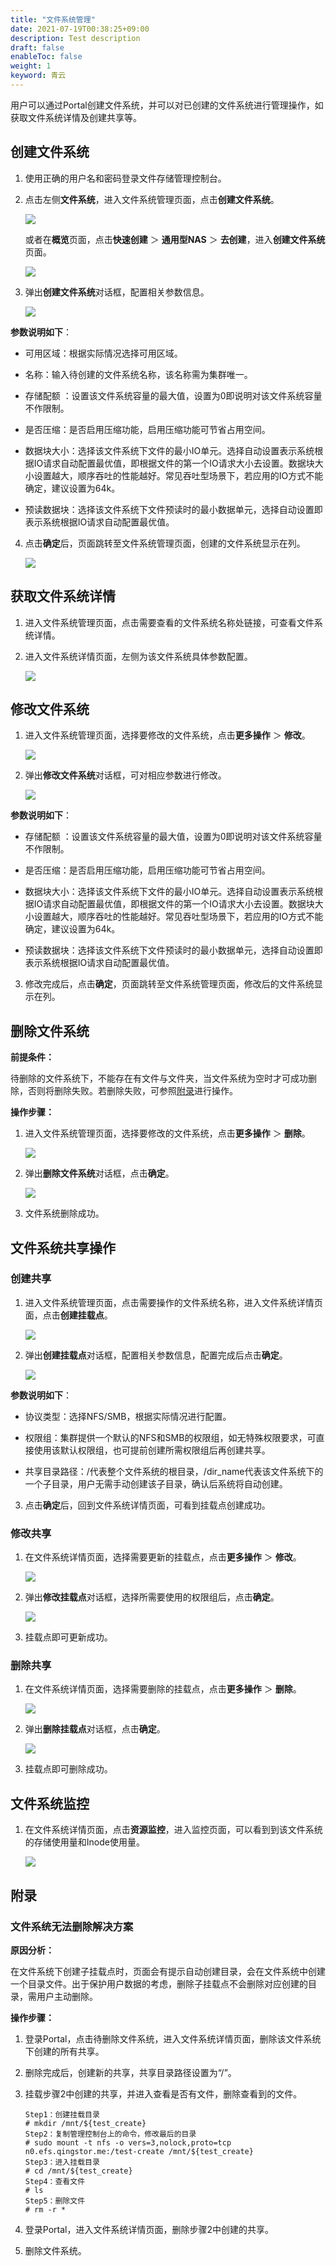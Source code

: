 ```yaml
---
title: "文件系统管理"
date: 2021-07-19T00:38:25+09:00
description: Test description
draft: false
enableToc: false
weight: 1
keyword: 青云
---
```


用户可以通过Portal创建文件系统，并可以对已创建的文件系统进行管理操作，如获取文件系统详情及创建共享等。

## 创建文件系统

1. 使用正确的用户名和密码登录文件存储管理控制台。

2. 点击左侧**文件系统**，进入文件系统管理页面，点击**创建文件系统**。

   ![](../_images/File_system_management_1.png)

   或者在**概览**页面，点击**快速创建** ＞ **通用型NAS** ＞ **去创建**，进入**创建文件系统**页面。

   ![](../_images/File_system_management_2.png)

3. 弹出**创建文件系统**对话框，配置相关参数信息。

   ![](../_images/File_system_management_3.png)

**参数说明如下**：

- 可用区域：根据实际情况选择可用区域。

- 名称：输入待创建的文件系统名称，该名称需为集群唯一。

- 存储配额 ：设置该文件系统容量的最大值，设置为0即说明对该文件系统容量不作限制。

- 是否压缩：是否启用压缩功能，启用压缩功能可节省占用空间。

- 数据块大小：选择该文件系统下文件的最小IO单元。选择自动设置表示系统根据IO请求自动配置最优值，即根据文件的第一个IO请求大小去设置。数据块大小设置越大，顺序吞吐的性能越好。常见吞吐型场景下，若应用的IO方式不能确定，建议设置为64k。

- 预读数据块：选择该文件系统下文件预读时的最小数据单元，选择自动设置即表示系统根据IO请求自动配置最优值。

4. 点击**确定**后，页面跳转至文件系统管理页面，创建的文件系统显示在列。

   ![](../_images/File_system_management_4.png)

## 获取文件系统详情

1. 进入文件系统管理页面，点击需要查看的文件系统名称处链接，可查看文件系统详情。

2. 进入文件系统详情页面，左侧为该文件系统具体参数配置。

   ![](../_images/File_system_management_5.png)

## 修改文件系统

1. 进入文件系统管理页面，选择要修改的文件系统，点击**更多操作** ＞ **修改**。

   ![](../_images/File_system_management_6.png)

2. 弹出**修改文件系统**对话框，可对相应参数进行修改。

   ![](../_images/File_system_management_7.png)

 **参数说明如下**：

- 存储配额 ：设置该文件系统容量的最大值，设置为0即说明对该文件系统容量不作限制。

- 是否压缩：是否启用压缩功能，启用压缩功能可节省占用空间。

- 数据块大小：选择该文件系统下文件的最小IO单元。选择自动设置表示系统根据IO请求自动配置最优值，即根据文件的第一个IO请求大小去设置。数据块大小设置越大，顺序吞吐的性能越好。常见吞吐型场景下，若应用的IO方式不能确定，建议设置为64k。

- 预读数据块：选择该文件系统下文件预读时的最小数据单元，选择自动设置即表示系统根据IO请求自动配置最优值。

3. 修改完成后，点击**确定**，页面跳转至文件系统管理页面，修改后的文件系统显示在列。

## 删除文件系统

**前提条件：**

待删除的文件系统下，不能存在有文件与文件夹，当文件系统为空时才可成功删除，否则将删除失败。若删除失败，可参照[附录](#附录)进行操作。

**操作步骤：**

1. 进入文件系统管理页面，选择要修改的文件系统，点击**更多操作** ＞ **删除**。

   ![](../_images/File_system_management_8.png)

2. 弹出**删除文件系统**对话框，点击**确定**。

   ![](../_images/File_system_management_15.png)

3. 文件系统删除成功。

## 文件系统共享操作

### 创建共享

1. 进入文件系统管理页面，点击需要操作的文件系统名称，进入文件系统详情页面，点击**创建挂载点**。

   ![](../_images/File_system_management_9.png)

2. 弹出**创建挂载点**对话框，配置相关参数信息，配置完成后点击**确定**。

   ![](../_images/File_system_management_10.png)

**参数说明如下**：

- 协议类型：选择NFS/SMB，根据实际情况进行配置。

- 权限组：集群提供一个默认的NFS和SMB的权限组，如无特殊权限要求，可直接使用该默认权限组，也可提前创建所需权限组后再创建共享。

- 共享目录路径：/代表整个文件系统的根目录，/dir_name代表该文件系统下的一个子目录，用户无需手动创建该子目录，确认后系统将自动创建。

3. 点击**确定**后，回到文件系统详情页面，可看到挂载点创建成功。

### 修改共享

1. 在文件系统详情页面，选择需要更新的挂载点，点击**更多操作** ＞ **修改**。

   ![](../_images/File_system_management_11.png)

2. 弹出**修改挂载点**对话框，选择所需要使用的权限组后，点击**确定**。

   ![](../_images/File_system_management_12.png)

3. 挂载点即可更新成功。

### 删除共享

1. 在文件系统详情页面，选择需要删除的挂载点，点击**更多操作** ＞ **删除**。

   ![](../_images/File_system_management_13.png)

2. 弹出**删除挂载点**对话框，点击**确定**。

   ![](../_images/File_system_management_14.png)

3. 挂载点即可删除成功。

## 文件系统监控

1. 在文件系统详情页面，点击**资源监控**，进入监控页面，可以看到到该文件系统的存储使用量和Inode使用量。

   ![](../_images/File_system_management_16.png)

## 附录

### 文件系统无法删除解决方案

**原因分析：**

在文件系统下创建子挂载点时，页面会有提示自动创建目录，会在文件系统中创建一个目录文件。出于保护用户数据的考虑，删除子挂载点不会删除对应创建的目录，需用户主动删除。

**操作步骤：**

1. 登录Portal，点击待删除文件系统，进入文件系统详情页面，删除该文件系统下创建的所有共享。

2. 删除完成后，创建新的共享，共享目录路径设置为“/”。

3. 挂载步骤2中创建的共享，并进入查看是否有文件，删除查看到的文件。


   ```
   Step1：创建挂载目录
   # mkdir /mnt/${test_create}
   Step2：复制管理控制台上的命令，修改最后的目录
   # sudo mount -t nfs -o vers=3,nolock,proto=tcp n0.efs.qingstor.me:/test-create /mnt/${test_create}
   Step3：进入挂载目录
   # cd /mnt/${test_create}
   Step4：查看文件
   # ls
   Step5：删除文件
   # rm -r *
   ```

4. 登录Portal，进入文件系统详情页面，删除步骤2中创建的共享。

5. 删除文件系统。
